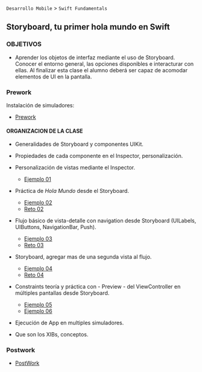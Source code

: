 
`Desarrollo Mobile` > `Swift Fundamentals`
 
## Storyboard, tu primer hola mundo en Swift

### OBJETIVOS 

- Aprender los objetos de interfaz mediante el uso de Storyboard. Conocer el entorno general, las opciones disponibles e interacturar con ellas. Al finalizar esta clase el alumno deberá ser capaz de acomodar elementos de UI en la pantalla.

### Prework 
 
Instalación de simuladores:
 
- [Prework](Prework)
 

#### ORGANIZACION DE LA CLASE 

- Generalidades de Storyboard y componentes UIKit.

- Propiedades de cada componente en el Inspector, personalización.

- Personalización de vistas mediante el Inspector.

	- [Ejemplo 01](Ejemplo-01)

- Práctica de *Hola Mundo* desde el Storyboard.

 	- [Ejemplo 02](Ejemplo-02)
	- [Reto 02](Reto-02)

- Flujo básico de vista-detalle con navigation desde Storyboard (UILabels, UIButtons, NavigationBar, Push).

	- [Ejemplo 03](Ejemplo-03)
	- [Reto 03](Reto-03)

- Storyboard, agregar mas de una segunda vista al flujo.

	- [Ejemplo 04](Ejemplo-04)
	- [Reto 04](Reto-04)

- Constraints teoría y práctica con - Preview - del ViewController en múltiples pantallas desde Storyboard.

	- [Ejemplo 05](Ejemplo-05)
	- [Ejemplo 06](Ejemplo-06)

- Ejecución de App en multiples simuladores.

- Que son los XIBs, conceptos.


### Postwork

- [PostWork](Postwork)
